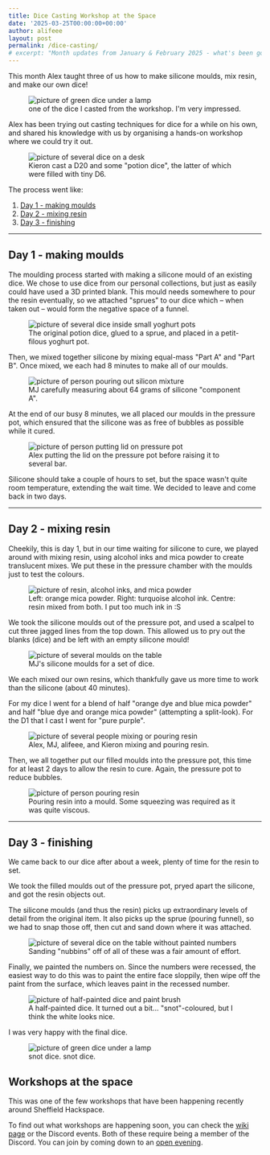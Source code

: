 ```yaml
---
title: Dice Casting Workshop at the Space
date: '2025-03-25T00:00:00+00:00'
author: alifeee
layout: post
permalink: /dice-casting/
# excerpt: "Month updates from January & February 2025 - what's been going on around Sheffield Hackspace?"
---
```


This month Alex taught three of us how to make silicone moulds, mix resin, and make our own dice!
<figure>
<img src="{{site.baseurl}}/assets/blog/2025-03-25-dice-casting-workshop/final-dice.jpg" alt="picture of green dice under a lamp" />
<figcaption>one of the dice I casted from the workshop. I'm very impressed.</figcaption>
</figure>

Alex has been trying out casting techniques for dice for a while on his own, and shared his knowledge with us by organising a hands-on workshop where we could try it out.

<figure>
<img src="{{site.baseurl}}/assets/blog/2025-03-25-dice-casting-workshop/final-potions.jpg" alt="picture of several dice on a desk" />
<figcaption>Kieron cast a D20 and some "potion dice", the latter of which were filled with tiny D6.</figcaption>
</figure>

The process went like:

1. [Day 1 - making moulds](#day-1---making-moulds)
2. [Day 2 - mixing resin](#day-2---mixing-resin)
3. [Day 3 - finishing](#day-3---finishing)

<hr>

## Day 1 - making moulds

The moulding process started with making a silicone mould of an existing dice. We chose to use dice from our personal collections, but just as easily could have used a 3D printed blank. This mould needs somewhere to pour the resin eventually, so we attached "sprues" to our dice which – when taken out – would form the negative space of a funnel.

<figure>
<img src="{{site.baseurl}}/assets/blog/2025-03-25-dice-casting-workshop/sprues.webp" alt="picture of several dice inside small yoghurt pots" />
<figcaption>The original potion dice, glued to a sprue, and placed in a petit-filous yoghurt pot.</figcaption>
</figure>

Then, we mixed together silicone by mixing equal-mass "Part A" and "Part B". Once mixed, we each had 8 minutes to make all of our moulds.

<figure>
<img src="{{site.baseurl}}/assets/blog/2025-03-25-dice-casting-workshop/mixing-silicone.webp" alt="picture of person pouring out silicon mixture" />
<figcaption>MJ carefully measuring about 64 grams of silicone "component A".</figcaption>
</figure>

At the end of our busy 8 minutes, we all placed our moulds in the pressure pot, which ensured that the silicone was as free of bubbles as possible while it cured.

<figure>
<img src="{{site.baseurl}}/assets/blog/2025-03-25-dice-casting-workshop/pressure-pot.webp" alt="picture of person putting lid on pressure pot" />
<figcaption>Alex putting the lid on the pressure pot before raising it to several bar.</figcaption>
</figure>

Silicone should take a couple of hours to set, but the space wasn't quite room temperature, extending the wait time. We decided to leave and come back in two days.

<hr>

## Day 2 - mixing resin

Cheekily, this is day 1, but in our time waiting for silicone to cure, we played around with mixing resin, using alcohol inks and mica powder to create translucent mixes. We put these in the pressure chamber with the moulds just to test the colours.

<figure>
<img src="{{site.baseurl}}/assets/blog/2025-03-25-dice-casting-workshop/dyes-and-mica.webp" alt="picture of resin, alcohol inks, and mica powder" />
<figcaption>Left: orange mica powder. Right: turquoise alcohol ink. Centre: resin mixed from both. I put too much ink in :S</figcaption>
</figure>

We took the silicone moulds out of the pressure pot, and used a scalpel to cut three jagged lines from the top down. This allowed us to pry out the blanks (dice) and be left with an empty silicone mould!

<figure>
<img src="{{site.baseurl}}/assets/blog/2025-03-25-dice-casting-workshop/moulds.webp" alt="picture of several moulds on the table" />
<figcaption>MJ's silicone moulds for a set of dice.</figcaption>
</figure>

We each mixed our own resins, which thankfully gave us more time to work than the silicone (about 40 minutes).

For my dice I went for a blend of half "orange dye and blue mica powder" and half "blue dye and orange mica powder" (attempting a split-look). For the D1 that I cast I went for "pure purple".

<figure>
<img src="{{site.baseurl}}/assets/blog/2025-03-25-dice-casting-workshop/mixing-resin.webp" alt="picture of several people mixing or pouring resin" />
<figcaption>Alex, MJ, alifeee, and Kieron mixing and pouring resin.</figcaption>
</figure>

Then, we all together put our filled moulds into the pressure pot, this time for at least 2 days to allow the resin to cure. Again, the pressure pot to reduce bubbles.

<figure>
<img src="{{site.baseurl}}/assets/blog/2025-03-25-dice-casting-workshop/pouring-resin.webp" alt="picture of person pouring resin" />
<figcaption>Pouring resin into a mould. Some squeezing was required as it was quite viscous.</figcaption>
</figure>

<hr>

## Day 3 - finishing

We came back to our dice after about a week, plenty of time for the resin to set.

We took the filled moulds out of the pressure pot, pryed apart the silicone, and got the resin objects out.

The silicone moulds (and thus the resin) picks up extraordinary levels of detail from the original item. It also picks up the sprue (pouring funnel), so we had to snap those off, then cut and sand down where it was attached.

<figure>
<img src="{{site.baseurl}}/assets/blog/2025-03-25-dice-casting-workshop/many-dice.webp" alt="picture of several dice on the table without painted numbers" />
<figcaption>Sanding "nubbins" off of all of these was a fair amount of effort.</figcaption>
</figure>

Finally, we painted the numbers on. Since the numbers were recessed, the easiest way to do this was to paint the entire face sloppily, then wipe off the paint from the surface, which leaves paint in the recessed number.

<figure>
<img src="{{site.baseurl}}/assets/blog/2025-03-25-dice-casting-workshop/painting-dice.webp" alt="picture of half-painted dice and paint brush" />
<figcaption>A half-painted dice. It turned out a bit... "snot"-coloured, but I think the white looks nice.</figcaption>
</figure>

I was very happy with the final dice.

<figure>
<img src="{{site.baseurl}}/assets/blog/2025-03-25-dice-casting-workshop/final-dice.jpg" alt="picture of green dice under a lamp" />
<figcaption>snot dice. snot dice.</figcaption>
</figure>

<!-- omit in toc -->
## Workshops at the space

This was one of the few workshops that have been happening recently around Sheffield Hackspace.

To find out what workshops are happening soon, you can check the [wiki page](https://wiki.shhm.uk/dokuwiki/doku.php?id=workshops) or the Discord events. Both of these require being a member of the Discord. You can join by coming down to an [open evening](https://www.sheffieldhackspace.org.uk/calendar/).
